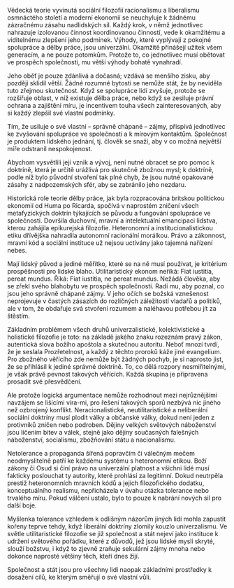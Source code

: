 Vědecká teorie vyvinutá sociální filozofií racionalismu a liberalismu osmnáctého století a moderní ekonomií se neuchyluje k žádnému zázračnému zásahu nadlidských sil. Každý krok, v němž jednotlivec nahrazuje izolovanou činnost koordinovanou činností, vede k okamžitému a viditelnému zlepšení jeho podmínek. Výhody, které vyplývají z pokojné spolupráce a dělby práce, jsou univerzální. Okamžitě přinášejí užitek všem generacím, a ne pouze potomkům. Protože to, co jednotlivec musí obětovat ve prospěch společnosti, mu větší výhody bohatě vynahradí.

Jeho oběť je pouze zdánlivá a dočasná; vzdává se menšího zisku, aby později sklidil větší. Žádné rozumné bytosti se nemůže stát, že by neviděla tuto zřejmou skutečnost. Když se spolupráce lidí zvyšuje, protože se rozšiřuje oblast, v níž existuje dělba práce, nebo když se zesiluje právní ochrana a zajištění míru, je incentivem touha všech zainteresovaných, aby si každý zlepšil své vlastní podmínky.

Tím, že usiluje o své vlastní – správně chápané – zájmy, přispívá jednotlivec ke zvyšování spolupráce ve společnosti a k mírovým kontaktům. Společnost je produktem lidského jednání, tj. člověk se snaží, aby v co možná největší míře odstranil nespokojenost.

Abychom vysvětlili její vznik a vývoj, není nutné obracet se pro pomoc k doktríně, která je určitě urážlivá pro skutečně zbožnou mysl; k doktríně, podle níž bylo původní stvoření tak plné chyb, že jsou nutné opakované zásahy z nadpozemských sfér, aby se zabránilo jeho nezdaru.

Historická role teorie dělby práce, jak byla rozpracována britskou politickou ekonomií od Huma po Ricarda, spočívá v naprostém zničení všech metafyzických doktrín týkajících se původu a fungování spolupráce ve společnosti. Dovršila duchovní, mravní a intelektuální emancipaci lidstva, kterou zahájila epikurejská filozofie. Heteronomní a institucionalistickou etiku dřívějška nahradila autonomní racionální morálkou. Právo a zákonnost, mravní kód a sociální instituce už nejsou uctívány jako tajemná nařízení nebes.

Mají lidský původ a jediné měřítko, které se na ně musí používat, je kritérium prospěšnosti pro lidské blaho. Utilitaristický ekonom neříká: Fiat iustitia, pereat mundus. Říká: Fiat iustitia, ne pereat mundus. Nežádá člověka, aby se zřekl svého blahobytu ve prospěch společnosti. Radí mu, aby poznal, co jsou jeho správně chápané zájmy. V jeho očích se božská vznešenost neprojevuje v častých zásazích do rozličných záležitostí vladařů a politiků, ale v tom, že obdařuje svá stvoření rozumem a naléhavou potřebou jít za štěstím.

Základním problémem všech druhů univerzalistické, kolektivistické a holistické filozofie je toto: na základě jakého znaku rozeznám pravý zákon, autentická slova božího apoštola a skutečnou autoritu. Neboť mnozí tvrdí, že je seslala Prozřetelnost, a každý z těchto proroků káže jiné evangelium. Pro zbožného věřícího zde nemůže být žádných pochyb, je si naprosto jist, že se přihlásil k jediné správné doktríně. To, co dělá rozpory nesmiřitelnými, je však právě pevnost takových věřících. Každá skupina je připravena prosadit své přesvědčení.

Ale protože logická argumentace nemůže rozhodnout mezi nejrůznějšími navzájem se lišícími víra-mi, pro řešení takových sporů nezbývá nic jiného než ozbrojený konflikt. Neracionalistické, neutilitaristické a neliberální sociální doktríny musí plodit války a občanské války, dokud není jeden z protivníků zničen nebo podroben. Dějiny velkých světových náboženství jsou líčením bitev a válek, stejně jako dějiny současných falešných náboženství, socialismu, zbožňování státu a nacionalismu.

Netolerance a propaganda šířená popravčím či válečným mečem neodmyslitelně patří ke každému systému s heteronomní etikou. Boží zákony či Osud si činí právo na univerzální platnost a všichni lidé musí fakticky poslouchat ty autority, které prohlásí za legitimní. Dokud neutrpěla prestiž heteronomních mravních kódů a jejich filozofického dodatku, konceptuálního realismu, nepřicházela v úvahu otázka tolerance nebo trvalého míru. Pokud válčení ustalo, bylo to pouze k nabrání nových sil pro další boje.

Myšlenka tolerance vzhledem k odlišným názorům jiných lidí mohla zapustit kořeny teprve tehdy, když liberální doktríny zlomily kouzlo univerzalismu. Ve světle utilitaristické filozofie se již společnost a stát nejeví jako instituce k udržení světového pořádku, které z důvodů, jež jsou lidské mysli skryté, slouží božstvu, i když to zjevně zraňuje sekulární zájmy mnoha nebo dokonce naprosté většiny těch, kteří dnes žijí.

Společnost a stát jsou pro všechny lidi naopak základními prostředky k dosažení cílů, ke kterým směřují o své vlastní vůli.
